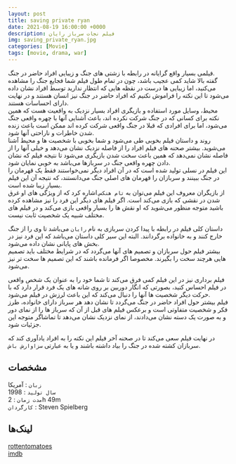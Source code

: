 ```yaml
---
layout: post
title: saving private ryan
date: 2021-08-19 16:00:00 +0000
description: فیلم نجات سرباز رایان
img: saving_private_ryan.jpg
categories: [Movie]
tags: [movie, drama, war]
---
```


فیلمی بسیار واقع گرایانه در رابطه با زشتی های جنگ و زیبایی افراد حاضر در جنگ.  
گفته بالا شاید کمی عجیب باشد، چون در تمام طول فیلم شما فجایع جنگ را مشاهده می‌کنید، اما زیبایی ها درست در نقظه هایی که انتظار ندارید توسط افراد نشان داده می‌شود تا این نکته را فراموش نکنیم که افراد حاضر در جنگ نیز انسان هستند و در نهایت دارای احساسات هستند.  
محیط، وسایل مورد استفاده و بازیگری افراد بسیار نزدیک به واقعیت هست که همین نکته برای کسانی که در جنگ شرکت نکرده اند، باعث آشنایی آنها با چهره واقعی جنگ می‌شود، اما برای افرادی که قبلا در جنگ واقعی شرکت کرده اند ممکن است باعث زنده شدن خاطرات و ناراحتی آنها شود.  
روند و داستان فیلم بخوبی طی می‌شود و شما بخوبی با شخصیت ها و محیط آشنا می‌شوید. بیشتر صحنه های فیلم افراد را از فاصله نزدیک نشان می‌دهد و خیلی آنها را از فاصله نشان نمی‌دهد که همین باعث سخت شدن بازیگری می‌شود تا نتیجه فیلم که نشان دادن چهره واقعی جنگ در سربازها می‌باشد به خوبی نمایان شود.  
این فیلم در نسلی تولید شده است که در آن افراد دیگر نمی‌خواستند فقط یک قهرمان را در جنگ ببینند و سربازان را قهرمان های اصلی جنگ می‌دانستند، که نتیجه آن این فیلم بسیار زیبا شده است.  
از بازیگران معروف این فیلم می‌توان به `تام هنکس` اشاره کرد که از ویژگی های او غرق شدن در نقشی که بازی می‌کند است. اگر فیلم های دیگر این فرد را نیز مشاهده کرده باشید متوجه منظور می‌شوید که او نقش ها را بسیار واقعی بازی می‌کند و در فیلم های مختلف شبیه یک شخصیت ثابت نیست.  

داستان کلی فیلم در رابطه با پیدا کردن سربازی به نام `رایان` می‌باشد تا وی را از جنگ خارج کنند و به خانواده برگردانند. البته این سیر کلی داستان می‌باشد که این فرد نیز در بخش های پایانی نشان داده می‌شود.  
بیشتر فیلم حول سربازان و تصمیم های آنها می‌گردد که در شرایط مختلف باید تصمیم هایی هرچند سخت را بگیرند. مخصوصا اگر فرمانده باشند که این تصمیم ها سخت تر نیز می‌شود.  

فیلم برداری نیز در این فیلم کمی فرق می‌کند تا شما خود را به عنوان یک شخص واقعی در فیلم احساس کنید، بصورتی که انگار دوربین بر روی شانه های یک فرد قرار دارد که با حرکت دیگر شخصیت ها آنها را دنبال می‌کند که این باعث لرزش در فیلم می‌شود.  
فیلم بیشتر حول افراد حاضر در جنگ می‌گردد تا نشان دهد هر سرباز دارای خانواده، طرز فکر و شخصیت متفاوتی است و برعکس فیلم های قبل از آن که سرباز ها را از نمای دور و به صورت یک دسته نشان می‌دادند، از نمای نزدیک نشان می‌دهد تا تماشاگر متوجه این جزئیات شود.  

در نهایت فیلم سعی می‌کند تا در صحنه آخر فیلم این نکته را به افراد یادآوری کند که سربازان کشته شده در جنگ را بیاد داشته باشند و یا به عبارتی `سزاوارش باش`.  

## مشخصات

`زبان` : آمریکا  
`سال تولید` : 1998  
`مدت زمان` : 2h 49m  
`کارگردان` : Steven Spielberg  

## لینک‌ها

[rottentomatoes](https://www.rottentomatoes.com/m/saving_private_ryan)  
[imdb](https://www.imdb.com/title/tt0120815/)